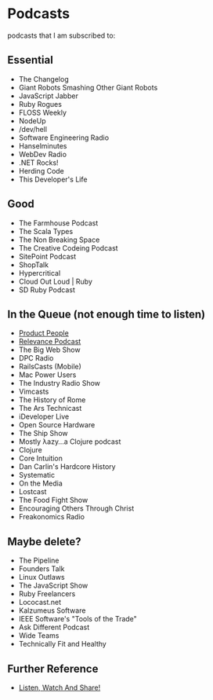 # Podcasts

podcasts that I am subscribed to:

## Essential

- The Changelog
- Giant Robots Smashing Other Giant Robots
- JavaScript Jabber
- Ruby Rogues
- FLOSS Weekly
- NodeUp
- /dev/hell
- Software Engineering Radio
- Hanselminutes
- WebDev Radio
- .NET Rocks!
- Herding Code
- This Developer's Life

## Good

- The Farmhouse Podcast
- The Scala Types
- The Non Breaking Space
- The Creative Codeing Podcast
- SitePoint Podcast
- ShopTalk
- Hypercritical
- Cloud Out Loud | Ruby
- SD Ruby Podcast

## In the Queue (not enough time to listen)

- [Product People](http://productpeople.tv)
- [Relevance Podcast](http://thinkrelevance.com/blog/tags/podcast)
- The Big Web Show
- DPC Radio
- RailsCasts (Mobile)
- Mac Power Users
- The Industry Radio Show
- Vimcasts
- The History of Rome
- The Ars Technicast
- iDeveloper Live
- Open Source Hardware
- The Ship Show
- Mostly λazy…a Clojure podcast
- Clojure
- Core Intuition
- Dan Carlin's Hardcore History
- Systematic
- On the Media
- Lostcast
- The Food Fight Show
- Encouraging Others Through Christ
- Freakonomics Radio

## Maybe delete?
 
- The Pipeline
- Founders Talk
- Linux Outlaws
- The JavaScript Show
- Ruby Freelancers
- Lococast.net
- Kalzumeus Software
- IEEE Software's "Tools of the Trade"
- Ask Different Podcast
- Wide Teams
- Technically Fit and Healthy

## Further Reference

- [Listen, Watch And Share!](http://www.smashingmagazine.com/2013/04/19/podcasts-for-designers-developers)

